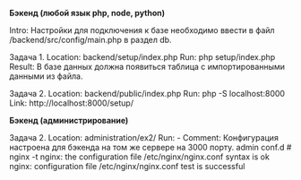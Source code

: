**Бэкенд (любой язык php, node, python)**

Intro: 
Настройки для подключения к базе необходимо ввести в файл /backend/src/config/main.php в раздел db.

Задача 1.
Location: backend/setup/index.php
Run:  php setup/index.php
Result: В базе данных должна появиться таблица с импортированными данными из файла.


Задача 2.
Location: backend/public/index.php
Run: php -S localhost:8000
Link: http://localhost:8000/setup/


**Бэкенд (администрирование)**

Задача 2.
Location: administration/ex2/
Run: -
Comment: 
Конфигурация настроена для бэкенда на том же сервере на 3000 порту.
admin conf.d # nginx -t
nginx: the configuration file /etc/nginx/nginx.conf syntax is ok
nginx: configuration file /etc/nginx/nginx.conf test is successful
